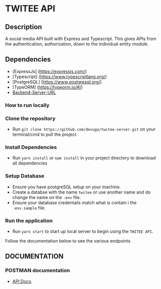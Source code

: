 # TWITEE API

## Description

A social media API built with Express and Typescript. This gives APIs from the authentication, authorization, down to the individual entity module.

## Dependencies

- [ExpressJs] (https://expressjs.com/)
- [Typescript] (https://www.typescriptlang.org/)
- [PostgreSQL] (https://www.postgresql.org/)
- [TypeORM] (https://typeorm.io/#/)
- [Backend-Server-URL](https://twitee-by-devugo.herokuapp.com/)

### How to run locally

### Clone the repository

- Run `git clone https://github.com/devugo/twitee-server.git` on your terminal/cmd to pull the project

### Install Dependencies

- Run `yarn install` or `npm install` in your project directory to download all dependencies

### Setup Database

- Ensure you have postgreSQL setup on your machine.
- Create a databse with the name `twitee` or use another name and do change the name on the `.env` file.
- Ensure your database credentails match what is contain i the `.env.sample` file.

### Run the application

- Run `yarn start` to start up local server to begin using the `TWITEE API`.

Follow the documentation below to see the various endpoints

## DOCUMENTATION

### POSTMAN documentation

- [API Docs](https://documenter.getpostman.com/view/14094805/UVJhCuVy).
